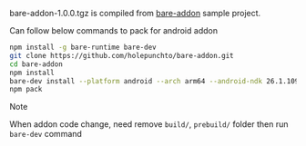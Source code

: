 bare-addon-1.0.0.tgz is compiled from [bare-addon](https://github.com/holepunchto/bare-addon) sample project.


Can follow below commands to pack for android addon

```sh
npm install -g bare-runtime bare-dev
git clone https://github.com/holepunchto/bare-addon.git
cd bare-addon
npm install
bare-dev install --platform android --arch arm64 --android-ndk 26.1.10909125 --android-api 34
npm pack
```

> [!Note]
> When addon code change, need remove `build/`, `prebuild/` folder then run `bare-dev` command
